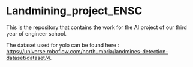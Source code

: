 # Landmining_project_ENSC
This is the repository that contains the work for the AI project of our third year of engineer school.

The dataset used for yolo can be found here : https://universe.roboflow.com/northumbria/landmines-detection-dataset/dataset/4.
